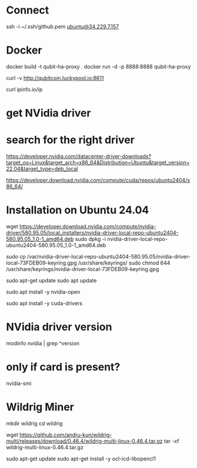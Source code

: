 
# Connect 

ssh -i ~/.ssh/github.pem ubuntu@34.229.7.157

# Docker

docker build -t qubit-ha-proxy .
docker run -d -p 8888:8888 qubit-ha-proxy

curl -v http://qubitcoin.luckypool.io:8611


curl ipinfo.io/ip


# get NVidia driver

# search for the right driver
https://developer.nvidia.com/datacenter-driver-downloads?target_os=Linux&target_arch=x86_64&Distribution=Ubuntu&target_version=22.04&target_type=deb_local


https://developer.download.nvidia.com/compute/cuda/repos/ubuntu2404/x86_64/


# Installation on Ubuntu 24.04

wget https://developer.download.nvidia.com/compute/nvidia-driver/580.95.05/local_installers/nvidia-driver-local-repo-ubuntu2404-580.95.05_1.0-1_amd64.deb
sudo dpkg -i nvidia-driver-local-repo-ubuntu2404-580.95.05_1.0-1_amd64.deb

sudo cp /var/nvidia-driver-local-repo-ubuntu2404-580.95.05/nvidia-driver-local-73FDEB09-keyring.gpg /usr/share/keyrings/
sudo chmod 644 /usr/share/keyrings/nvidia-driver-local-73FDEB09-keyring.gpg

sudo apt-get update
sudo apt update

sudo apt install -y nvidia-open

sudo apt install -y cuda-drivers

# NVidia driver version

modinfo nvidia | grep ^version

# only if card is present?
nvidia-smi


# Wildrig Miner

mkdir wildrig
cd wildrig

wget https://github.com/andru-kun/wildrig-multi/releases/download/0.46.4/wildrig-multi-linux-0.46.4.tar.gz
tar -xf wildrig-multi-linux-0.46.4.tar.gz

sudo apt-get update
sudo apt-get install -y ocl-icd-libopencl1